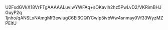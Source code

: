 U2FsdGVkX18VrFTgAAAAALuviwYWFAq+sOKavlh2hz5PwLvD2/VKRimBHJGuyP2q
1jnho/qANSLxNAmgMf3ewiugC6Ei6OQlYCwIp5ivbWw4snmay0Vf33WyzMZPEltU
